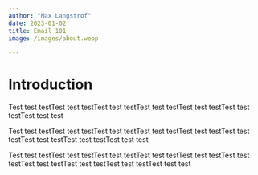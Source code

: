 ```yaml
---
author: "Max Langstrof"
date: 2023-01-02
title: Email 101
image: /images/about.webp

---
```


# Introduction

Test test testTest test testTest test testTest test testTest test testTest test testTest test test

Test test testTest test testTest test testTest test testTest test testTest test testTest test testTest test testTest test test

Test test testTest test testTest test testTest test testTest test testTest test testTest test testTest test testTest test testTest test test

